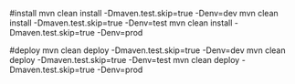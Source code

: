 #install
mvn clean install -Dmaven.test.skip=true -Denv=dev
mvn clean install -Dmaven.test.skip=true -Denv=test
mvn clean install -Dmaven.test.skip=true -Denv=prod


#deploy
mvn clean deploy -Dmaven.test.skip=true -Denv=dev
mvn clean deploy -Dmaven.test.skip=true -Denv=test
mvn clean deploy -Dmaven.test.skip=true -Denv=prod

